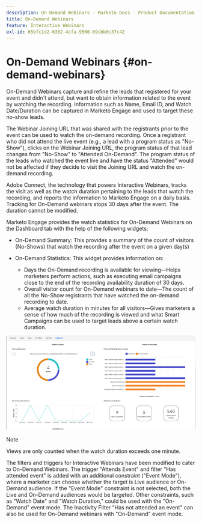 ```yaml
---
description: On-Demand Webinars - Marketo Docs - Product Documentation
title: On-Demand Webinars
feature: Interactive Webinars
exl-id: 65bfc1d2-6382-4cfa-9560-69cbb0c37c42
---
```

# On-Demand Webinars {#on-demand-webinars}

On-Demand Webinars capture and refine the leads that registered for your event and didn't attend, but want to obtain information related to the event by watching the recording. Information such as Name, Email ID, and Watch Date/Duration can be captured in Marketo Engage and used to target these no-show leads.

The Webinar Joining URL that was shared with the registrants prior to the event can be used to watch the on-demand recording. Once a registrant who did not attend the live event (e.g., a lead with a program status as "No-Show"), clicks on the Webinar Joining URL, the program status of that lead changes from "No-Show" to "Attended On-Demand". The program status of the leads who watched the event live and have the status "Attended" would not be affected if they decide to visit the Joining URL and watch the on-demand recording.

Adobe Connect, the technology that powers Interactive Webinars, tracks the visit as well as the watch duration pertaining to the leads that watch the recording, and reports the information to Marketo Engage on a daily basis. Tracking for On-Demand webinars stops 30 days after the event. The duration cannot be modified.

Marketo Engage provides the watch statistics for On-Demand Webinars on the Dashboard tab with the help of the following widgets:

* On-Demand Summary: This provides a summary of the count of visitors (No-Shows) that watch the recording after the event on a given day(s)

* On-Demand Statistics: This widget provides information on:
  * Days the On-Demand recording is available for viewing&mdash;Helps marketers perform actions, such as executing email campaigns close to the end of the recording availability duration of 30 days.
  * Overall visitor count for On-Demand webinars to date&mdash;The count of all the No-Show registrants that have watched the on-demand recording to date.
  * Average watch duration in minutes for all visitors&mdash;Gives marketers a sense of how much of the recording is viewed and what Smart Campaigns can be used to target leads above a certain watch duration.

![](assets/on-demand-webinars-1.png)

>[!NOTE]
>
>Views are only counted when the watch duration exceeds one minute.

The filters and triggers for Interactive Webinars have been modified to cater to On-Demand Webinars. The trigger "Attends Event" and filter "Has attended event" is added with an additional constraint ("Event Mode"), where a marketer can choose whether the target is Live audience or On-Demand audience. If the "Event Mode" constraint is not selected, both the Live and On-Demand audiences would be targeted. Other constraints, such as "Watch Date" and "Watch Duration," could be used with the "On-Demand" event mode. The Inactivity Filter "Has not attended an event" can also be used for On-Demand webinars with "On-Demand" event mode.
